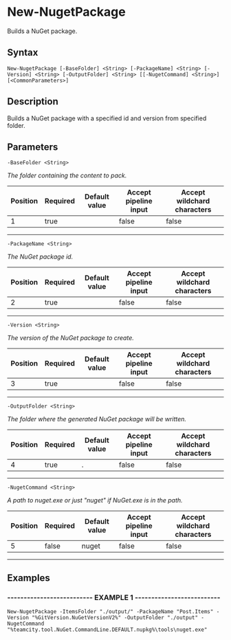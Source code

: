 

# New-NugetPackage

Builds a NuGet package.
## Syntax

    New-NugetPackage [-BaseFolder] <String> [-PackageName] <String> [-Version] <String> [-OutputFolder] <String> [[-NugetCommand] <String>] [<CommonParameters>]


## Description

Builds a NuGet package with a specified id and version
from specified folder.





## Parameters

    
    -BaseFolder <String>
_The folder containing the content to pack._

| Position | Required | Default value | Accept pipeline input | Accept wildchard characters |
| -------- | -------- | ------------- | --------------------- | --------------------------- |
| 1 | true |  | false | false |


----

    
    
    -PackageName <String>
_The NuGet package id._

| Position | Required | Default value | Accept pipeline input | Accept wildchard characters |
| -------- | -------- | ------------- | --------------------- | --------------------------- |
| 2 | true |  | false | false |


----

    
    
    -Version <String>
_The version of the NuGet package to create._

| Position | Required | Default value | Accept pipeline input | Accept wildchard characters |
| -------- | -------- | ------------- | --------------------- | --------------------------- |
| 3 | true |  | false | false |


----

    
    
    -OutputFolder <String>
_The folder where the generated NuGet package will be written._

| Position | Required | Default value | Accept pipeline input | Accept wildchard characters |
| -------- | -------- | ------------- | --------------------- | --------------------------- |
| 4 | true | . | false | false |


----

    
    
    -NugetCommand <String>
_A path to nuget.exe or just "nuget" if NuGet.exe is in the path._

| Position | Required | Default value | Accept pipeline input | Accept wildchard characters |
| -------- | -------- | ------------- | --------------------- | --------------------------- |
| 5 | false | nuget | false | false |


----

    

## Examples

### -------------------------- EXAMPLE 1 --------------------------
    New-NugetPackage -ItemsFolder "./output/" -PackageName "Post.Items" -Version "%GitVersion.NuGetVersionV2%" -OutputFolder "./output" -NugetCommand "%teamcity.tool.NuGet.CommandLine.DEFAULT.nupkg%\tools\nuget.exe"































